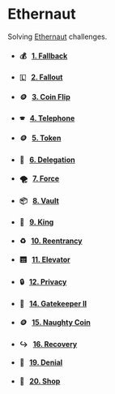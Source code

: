 # Ethernaut

Solving [Ethernaut](https://ethernaut.openzeppelin.com/) challenges.

- #### 💰 &nbsp;&nbsp;[1. Fallback](https://github.com/Farber98/ctf-ethernaut/tree/master/01_fallback)
- #### 🇱 &nbsp;&nbsp;[2. Fallout](https://github.com/Farber98/ctf-ethernaut/tree/master/02_fallout)
- #### 🪙 &nbsp;&nbsp;[3. Coin Flip](https://github.com/Farber98/ctf-ethernaut/tree/master/03_coinflip)
- #### 🕿 &nbsp;&nbsp;[4. Telephone](https://github.com/Farber98/ctf-ethernaut/tree/master/04_telephone)
- #### 🪙 &nbsp;&nbsp;[5. Token](https://github.com/Farber98/ctf-ethernaut/tree/master/05_token)
- #### 🚪 &nbsp;&nbsp;[6. Delegation](https://github.com/Farber98/ctf-ethernaut/tree/master/06_delegation)
- #### 🌪️ &nbsp;&nbsp;[7. Force](https://github.com/Farber98/ctf-ethernaut/tree/master/07_force)
- #### 📦 &nbsp;&nbsp;[8. Vault](https://github.com/Farber98/ctf-ethernaut/tree/master/08_vault)
- #### 👑 &nbsp;&nbsp;[9. King](https://github.com/Farber98/ctf-ethernaut/tree/master/09_king)
- #### ♻️ &nbsp;&nbsp;[10. Reentrancy](https://github.com/Farber98/ctf-ethernaut/tree/master/10_reentrancy)
- #### 🛗 &nbsp;&nbsp;[11. Elevator](https://github.com/Farber98/ctf-ethernaut/tree/master/11_elevator)
- #### 🔒 &nbsp;&nbsp;[12. Privacy](https://github.com/Farber98/ctf-ethernaut/tree/master/12_privacy)
- #### 🚧 &nbsp;&nbsp;[14. Gatekeeper II](https://github.com/Farber98/ctf-ethernaut/tree/master/14_gatekeeper2)
- #### 🪙 &nbsp;&nbsp;[15. Naughty Coin](https://github.com/Farber98/ctf-ethernaut/tree/master/15_naughtycoin)
- #### ↪️ &nbsp;&nbsp;[16. Recovery](https://github.com/Farber98/ctf-ethernaut/tree/master/16_recovery)
- #### 🛑 &nbsp;&nbsp;[19. Denial](https://github.com/Farber98/ctf-ethernaut/tree/master/19_denial)
- #### 🛑 &nbsp;&nbsp;[20. Shop](https://github.com/Farber98/ctf-ethernaut/tree/master/20_shop)

<!-- - #### 💥 &nbsp;&nbsp;[Selfdestruct](https://github.com/Farber98/selfdestruct)
- #### 🔐 &nbsp;&nbsp;[Private variables](https://github.com/Farber98/private-variables)
- #### 📞 &nbsp;&nbsp;[Unsafe delegatecall](https://github.com/Farber98/unsafe-delegatecall)
- #### 🎲 &nbsp;&nbsp;[Insecure source of randomness](https://github.com/Farber98/insecure-randomness)
- #### ⛔ &nbsp;&nbsp;[Denial of service (DoS)](https://github.com/Farber98/DoS)
- #### 🦘 &nbsp;[Bypassing only EOA check](https://github.com/Farber98/bypass-sc-check)
 -->
